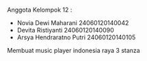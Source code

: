 Anggota Kelompok 12 :
- Novia Dewi Maharani 24060120140042
- Devita Ristiyanti 24060120140090
- Arsya Hendraratno Putri 24060120140105

Membuat music player indonesia raya 3 stanza
